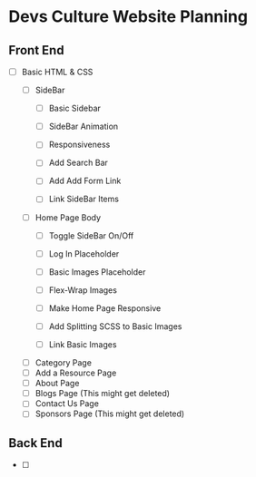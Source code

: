 # Devs Culture Website Planning

## Front End

* [ ] Basic HTML & CSS

    - [ ] SideBar
        - [ ] Basic Sidebar
        - [ ] SideBar Animation
        - [ ] Responsiveness
        - [ ] Add Search Bar
        - [ ] Add Add Form Link
        - [ ] Link SideBar Items


    - [ ] Home Page Body
        - [ ] Toggle SideBar On/Off 
        - [ ] Log In Placeholder
        - [ ] Basic Images Placeholder
        - [ ] Flex-Wrap Images
        - [ ] Make Home Page Responsive
        - [ ] Add Splitting SCSS to Basic Images
        - [ ] Link Basic Images


    - [ ] Category Page
    - [ ] Add a Resource Page
    - [ ] About Page
    - [ ] Blogs Page (This might get deleted)
    - [ ] Contact Us Page
    - [ ] Sponsors Page (This might get deleted)

## Back End

* [ ]  
